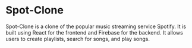 # Spot-Clone

Spot-Clone is a clone of the popular music streaming service Spotify. It is built using React for the frontend and Firebase for the backend. It allows users to create playlists, search for songs, and play songs.
